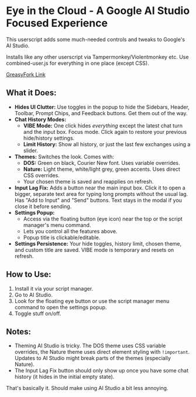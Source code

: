# Eye in the Cloud - A Google AI Studio Focused Experience

This userscript adds some much-needed controls and tweaks to Google's AI Studio.

Installs like any other userscript via Tampermonkey/Violentmonkey etc. Use combined-user.js for everything in one place (except CSS).

[GreasyFork Link](https://greasyfork.org/en/scripts/534885-eye-in-the-cloud-a-google-ai-studio-focused-experience)

## What it Does:

*   **Hides UI Clutter:** Use toggles in the popup to hide the Sidebars, Header, Toolbar, Prompt Chips, and Feedback buttons. Get them out of the way.
*   **Chat History Modes:**
    *   **VIBE Mode:** One click hides *everything* except the latest chat turn and the input box. Focus mode. Click again to restore your previous hide/history settings.
    *   **Limit History:** Show all history, or just the last few exchanges using a slider.
*   **Themes:** Switches the look. Comes with:
    *   **DOS:** Green on black, Courier New font. Uses variable overrides.
    *   **Nature:** Light theme, white/light grey, green accents. Uses direct CSS overrides.
    *   Your chosen theme is saved and reapplies on refresh.
*   **Input Lag Fix:** Adds a button near the main input box. Click it to open a bigger, separate text area for typing long prompts without the usual lag. Has "Add to Input" and "Send" buttons. Text stays in the modal if you close it before sending.
*   **Settings Popup:**
    *   Access via the floating button (eye icon) near the top or the script manager's menu command.
    *   Lets you control all the features above.
    *   Popup title is clickable/editable.
*   **Settings Persistence:** Your hide toggles, history limit, chosen theme, and custom title are saved. VIBE mode is temporary and resets on refresh.

## How to Use:

1.  Install it via your script manager.
2.  Go to AI Studio.
3.  Look for the floating eye button or use the script manager menu command to open the settings popup.
4.  Toggle stuff on/off.

## Notes:

*   Theming AI Studio is tricky. The DOS theme uses CSS variable overrides, the Nature theme uses direct element styling with `!important`. Updates to AI Studio might break parts of the themes (especially Nature).
*   The Input Lag Fix button should only show up once you have some chat history (it hides in the initial empty state).

That's basically it. Should make using AI Studio a bit less annoying.
